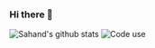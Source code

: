 ### Hi there 👋

<!--
**Sahandfer/Sahandfer** is a ✨ _special_ ✨ repository because its `README.md` (this file) appears on your GitHub profile.

Here are some ideas to get you started:

- 🔭 I’m currently working on ...
- 🌱 I’m currently learning ...
- 👯 I’m looking to collaborate on ...
- 🤔 I’m looking for help with ...
- 💬 Ask me about ...
- 📫 How to reach me: ...
- 😄 Pronouns: ...
- ⚡ Fun fact: ...
-->

![Sahand's github stats](https://github-readme-stats.vercel.app/api?username=Sahandfer&bg_color=30,e96443,904e95&title_color=fff&text_color=fff)
![Code use](https://github-readme-stats.vercel.app/api/top-langs/?username=Sahandfer&layout=compact&bg_color=30,e96443,904e95&title_color=fff&text_color=fff)
